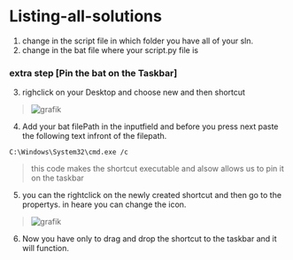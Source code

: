 # Listing-all-solutions
1. change in the script file in which folder you have all of your sln.
2. change in the bat file where your script.py file is

### extra step [Pin the bat on the Taskbar]
3. righclick on your Desktop and choose new and then shortcut
> ![grafik](https://github.com/user-attachments/assets/5fcfcea5-a028-4bdf-9bea-5b9a31a20ba3)
4. Add your bat filePath in the inputfield and before you press next paste the following text infront of the filepath.
````
C:\Windows\System32\cmd.exe /c
````
> this code makes the shortcut executable and alsow allows us to pin it on the taskbar
5. you can the rightclick on the newly created shortcut and then go to the propertys. in heare you can change the icon.
> ![grafik](https://github.com/user-attachments/assets/9b08476b-6f22-4fc3-9486-7c1d8141b9e1)
6. Now you have only to drag and drop the shortcut to the taskbar and it will function.
